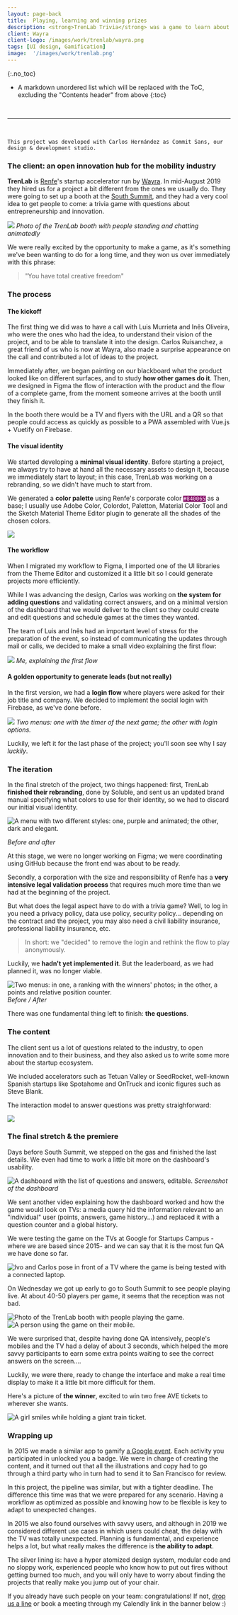 ```yaml
---
layout: page-back
title:  Playing, learning and winning prizes
description: <strong>TrenLab Trivia</strong> was a game to learn about the startup ecosystem and history focused on the Spanish scene.
client: Wayra
client-logo: /images/work/trenlab/wayra.png
tags: [UI design, Gamification]
image:  '/images/work/trenlab.png'
---
```


{:.no_toc}
* A markdown unordered list which will be replaced with the ToC, excluding the "Contents header" from above
{:toc}

<br />

---

<br />

    This project was developed with Carlos Hernández as Commit Sans, our design & development studio.

### **The client**: an open innovation hub for the mobility industry

**TrenLab** is [Renfe](https://www.renfe.com/)'s startup accelerator run by [Wayra](https://www.wayra.es/). In mid-August 2019 they hired us for a project a bit different from the ones we usually do. They were going to set up a booth at the [South Summit](https://www.southsummit.co/), and they had a very cool idea to get people to come: a trivia game with questions about entrepreneurship and innovation.

<!--![]({{site.baseurl}}/images/work/trenlab/trenlab_booth.jpeg)
*Photo of the TrenLab booth with people standing and chatting animatedly*-->


![](https://www.economiadehoy.es/fotos/8/TrenLabenSouthSummit_.jpg)
*Photo of the TrenLab booth with people standing and chatting animatedly*

We were really excited by the opportunity to make a game, as it's something we've been wanting to do for a long time, and they won us over immediately with this phrase:

> "You have total creative freedom"

### **The process**

#### The kickoff

The first thing we did was to have a call with Luis Murrieta and Inês Oliveira, who were the ones who had the idea, to understand their vision of the project, and to be able to translate it into the design. Carlos Ruisanchez, a great friend of us who is now at Wayra, also made a surprise appearance on the call and contributed a lot of ideas to the project.

Immediately after, we began painting on our blackboard what the product looked like on different surfaces, and to study **how other games do it**. Then, we designed in Figma the flow of interaction with the product and the flow of a complete game, from the moment someone arrives at the booth until they finish it.

In the booth there would be a TV and flyers with the URL and a QR so that people could access as quickly as possible to a PWA assembled with Vue.js + Vuetify on Firebase.

<!-- ![]({{site.baseurl}}/images/work/trenlab/trenlab_booth.jpeg) -->

#### The visual identity

We started developing a **minimal visual identity**. Before starting a project, we always try to have at hand all the necessary assets to design it, because we immediately start to layout; in this case, TrenLab was working on a rebranding, so we didn't have much to start from.

We generated a **color palette** using Renfe's corporate color <code style="background-color: #840065; color: white;">#840065</code> as a base; I usually use Adobe Color, Colordot, Paletton, Material Color Tool and the Sketch Material Theme Editor plugin to generate all the shades of the chosen colors.

![](https://miro.medium.com/max/1400/1*sU1qvpqQ5CIynGN68fRZ5A.png)

#### The workflow

When I migrated my workflow to Figma, I imported one of the UI libraries from the Theme Editor and customized it a little bit so I could generate projects more efficiently.

While I was advancing the design, Carlos was working on **the system for adding questions** and validating correct answers, and on a minimal version of the dashboard that we would deliver to the client so they could create and edit questions and schedule games at the times they wanted.

The team of Luis and Inês had an important level of stress for the preparation of the event, so instead of communicating the updates through mail or calls, we decided to make a small video explaining the first flow:

![](https://miro.medium.com/max/1200/1*ylHBbCaybVsVLxfRBPHt6g.gif)
*Me, explaining the first flow*

#### A golden opportunity to generate leads (but not really)

In the first version, we had a **login flow** where players were asked for their job title and company. We decided to implement the social login with Firebase, as we've done before.

![](https://miro.medium.com/max/1400/1*q5NjLC8IgPQNG5TJBcdVzg.png)
*Two menus: one with the timer of the next game; the other with login options.*

Luckily, we left it for the last phase of the project; you'll soon see why I say *luckily*.

### **The iteration**

In the final stretch of the project, two things happened: first, TrenLab **finished their rebranding**, done by Soluble, and sent us an updated brand manual specifying what colors to use for their identity, so we had to discard our initial visual identity.

![A menu with two different styles: one, purple and animated; the other, dark and elegant.](https://miro.medium.com/max/1400/1*Oe5it76GCu4bzpD9SmAGzw.png)
<!--*The first visual identity (left) and the one that we adapted from TrenLab's new identity (right)*-->
*Before and after*

At this stage, we were no longer working on Figma; we were coordinating using GitHub because the front end was about to be ready.

Secondly, a corporation with the size and responsibility of Renfe has a **very intensive legal validation process** that requires much more time than we had at the beginning of the project.

But what does the legal aspect have to do with a trivia game? Well, to log in you need a privacy policy, data use policy, security policy... depending on the contract and the project, you may also need a civil liability insurance, professional liability insurance, etc.

> In short: we "decided" to remove the login and rethink the flow to play anonymously. 

Luckily, we **hadn't yet implemented it**. But the leaderboard, as we had planned it, was no longer viable.

![Two menus: in one, a ranking with the winners' photos; in the other, a points and relative position counter.](https://miro.medium.com/max/1400/1*G0Xm7D3ZEpDR7BqJvZS8Ug.png)
*Before / After*

There was one fundamental thing left to finish: **the questions**.

### **The content**

The client sent us a lot of questions related to the industry, to open innovation and to their business, and they also asked us to write some more about the startup ecosystem.

We included accelerators such as Tetuan Valley or SeedRocket, well-known Spanish startups like Spotahome and OnTruck and iconic figures such as Steve Blank.

The interaction model to answer questions was pretty straighforward:

![]({{site.baseurl}}/images/work/trenlab/trenlab_game.png)

### **The final stretch & the premiere**

Days before South Summit, we stepped on the gas and finished the last details. We even had time to work a little bit more on the dashboard's usability.

![A dashboard with the list of questions and answers, editable.](https://miro.medium.com/max/1400/1*HaHuln0kcxLfVErHE45Enw.png)
*Screenshot of the dashboard*

We sent another video explaining how the dashboard worked and how the game would look on TVs: a media query hid the information relevant to an "individual" user (points, answers, game history...) and replaced it with a question counter and a global history.

We were testing the game on the TVs at Google for Startups Campus -where we are based since 2015- and we can say that it is the most fun QA we have done so far.

![Ivo and Carlos pose in front of a TV where the game is being tested with a connected laptop.](https://miro.medium.com/max/1400/1*_Wi5TVZXbZbettxlypjjZA.jpeg)

On Wednesday we got up early to go to South Summit to see people playing live. At about 40-50 players per game, it seems that the reception was not bad.

<div class="gallery-box">
  <div class="gallery">
  	<img src="{{site.baseurl}}/images/work/trenlab/trenlab_event.jpg" alt="Photo of the TrenLab booth with people playing the game.">
  	<img src="https://miro.medium.com/max/1400/1*5SCEDbq-FcV600sB4_xiLA.jpeg" alt="A person using the game on their mobile.">
  </div>
</div>

We were surprised that, despite having done QA intensively, people's mobiles and the TV had a delay of about 3 seconds, which helped the more savvy participants to earn some extra points waiting to see the correct answers on the screen....

Luckily, we were there, ready to change the interface and make a real time display to make it a little bit more difficult for them.

Here's a picture of **the winner**, excited to win two free AVE tickets to wherever she wants.

![A girl smiles while holding a giant train ticket.](https://miro.medium.com/max/1400/1*3YTodC8LaRH3BypN4zqKbQ.jpeg)

### **Wrapping up**

In 2015 we made a similar app to gamify [a Google event](https://youtu.be/R7E4cjZke8U). Each activity you participated in unlocked you a badge.
We were in charge of creating the content, and it turned out that all the illustrations and copy had to go through a third party who in turn had to send it to San Francisco for review.

In this project, the pipeline was similar, but with a tighter deadline. The difference this time was that we were prepared for any scenario. Having a workflow as optimized as possible and knowing how to be flexible is key to adapt to unexpected changes.

In 2015 we also found ourselves with savvy users, and although in 2019 we considered different use cases in which users could cheat, the delay with the TV was totally unexpected. Planning is fundamental, and experience helps a lot, but what really makes the difference is **the ability to adapt**.

The silver lining is: have a hyper atomized design system, modular code and no sloppy work, experienced people who know how to put out fires without getting burned too much, and you will only have to worry about finding the projects that really make you jump out of your chair.

If you already have such people on your team: congratulations! If not, <a href="mailto:hola@commitsans.com">drop us a line</a> or book a meeting through my Calendly link in the banner below :)